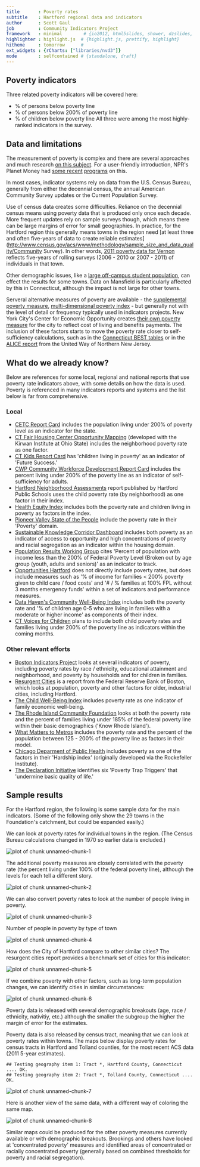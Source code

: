 ```yaml
---
title       : Poverty rates
subtitle    : Hartford regional data and indicators
author      : Scott Gaul
job         : Community Indicators Project
framework   : minimal        # {io2012, html5slides, shower, dzslides, ...}
highlighter : highlight.js  # {highlight.js, prettify, highlight}
hitheme     : tomorrow      # 
ext_widgets : {rCharts: ["libraries/nvd3"]} 
mode        : selfcontained # {standalone, draft}
---
```


## Poverty indicators

Three related poverty indicators will be covered here:
* % of persons below poverty line
* % of persons below 200% of poverty line
* % of children below poverty line
All three were among the most highly-ranked indicators in the survey. 

## Data and limitations

The measurement of poverty is complex and there are several approaches and much research [on this subject](http://www.census.gov/hhes/www/poverty/about/overview/measure.html). For a user-friendly introduction, NPR's Planet Money had [some recent](http://www.npr.org/blogs/money/2013/08/27/214822459/a-college-kid-a-single-mom-and-the-problem-with-the-poverty-line) [programs](http://www.npr.org/blogs/money/2013/09/16/223086399/the-poverty-rate-ignores-programs-that-fight-poverty) on this.

In most cases, indicator systems rely on data from the U.S. Census Bureau, generally from either the decennial census, the annual American Community Survey updates or the Current Population Survey. 

Use of census data creates some difficulties. Reliance on the decennial census means using poverty data that is produced only once each decade. More frequent updates rely on sample surveys though, which means there can be large margins of error for small geographies. In practice, for the Hartford region this generally means towns in the region need [at least three and often five-years of data to create reliable estimates](http://www.census.gov/acs/www/methodology/sample_size_and_data_quality/Community Survey). In other words, [2011 poverty data for Vernon](http://ctdata.org/communityprofile-Vernon) reflects five-years of rolling surveys (2006 - 2010 or 2007 - 2011) of individuals in that town. 

Other demographic issues, like a [large off-campus student population](http://blogs.census.gov/2013/07/29/when-off-campus-college-students-are-excluded-poverty-rates-fall-in-many-college-towns/), can effect the results for some towns. Data on Mansfield is particularly affected by this in Connecticut, although the impact is not large for other towns. 

Serveral alternative measures of poverty are available - the [supplemental poverty measure](http://www.census.gov/hhes/povmeas/methodology/supplemental/research.html), [multi-dimensional poverty index](http://www.ophi.org.uk/policy/multidimensional-poverty-index/) - but generally not with the level of detail or frequency typically used in indicators projects. New York City's Center for Economic Opportunity creates [their own poverty measure](http://www.nyc.gov/html/ceo/downloads/pdf/ceo_poverty_measure_2005_2011.pdf) for the city to reflect cost of living and benefits payments. The inclusion of these factors starts to move the poverty rate closer to self-sufficiency calculations, such as in the [Connecticut BEST tables](http://ctpcsw.com/basic-economic-security-tables/) or in the [ALICE report](http://www.unitedwaynnj.org/documents/UWNNJ_ALICE%20Report_FINAL2012.pdf) from the United Way of Northern New Jersey. 

## What do we already know?

Below are references for some local, regional and national reports that use poverty rate indicators above, with some details on how the data is used. Poverty is referenced in many indicators reports and systems and the list below is far from comprehensive.

### Local

* [CETC Report Card](http://www.ctdol.state.ct.us/OWC/CETC/2013ReportCard.pdf) includes the population living under 200% of poverty level as an indicator for the state. 
* [CT Fair Housing Center Opportunity Mapping](http://www.ctfairhousing.org/people-place-and-opportunity-report/) (developed with the Kirwan Institute at Ohio State) includes the neighborhood poverty rate as one factor. 
* [CT Kids Report Card](http://www.cga.ct.gov/kid/rba/results.asp) has 'children living in poverty' as an indicator of 'Future Success.'
* [CWP Community Workforce Development Report Card](http://www.capitalworkforce.org/ctworks/documents/Community_Workforce_Development_Report_Card_2011ff.pdf) includes the percent living under 200% of the poverty line as an indicator of self-sufficiency for adults. 
* [Hartford Neighborhood Assessments](http://courantblogs.com/cityline/wp-content/uploads/2013/04/Hartford-Neighborhood-Assessment.pdf) report published by Hartford Public Schools uses the child poverty rate (by neighborhood) as one factor in their index. 
* [Health Equity Index](http://www.cadh.org/health-equity/health-equity-index.html) includes both the poverty rate and children living in poverty as factors in the index. 
* [Pioneer Valley State of the People](http://pvpc.org/resources/datastats/state-of-people/stateofthepeople2013.pdf) include the poverty rate in their 'Poverty' domain. 
* [Sustainable Knowledge Corridor Dashboard](http://www.sustainableknowledgecorridor.org/site/content/how-are-we-doing) includes both poverty as an indicator of access to opportunity and high concentrations of poverty and racial segregation as an indicator within the housing domain. 
* [Population Results Working Group](http://www.ct.gov/opm/cwp/view.asp?a=2998&Q=490946) cites 'Percent of population with income less than the 200% of Federal Poverty Level (Broken out by age group (youth, adults and seniors)' as an indicator to track. 
* [Opportunities Hartford](http://www.cahs.org/programs-opportunitieshartford.asp) does not directly include poverty rates, but does include measures such as '% of income for families < 200% poverty given to child care / food costs' and '# / % families at 100% FPL without 3 months emergency funds' within a set of indicators and performance measures. 
* [Data Haven's Community Well-Being Index](http://www.ctdatahaven.org/communityindex) includes both the poverty rate and '% of children age 0-5 who are living in families with a moderate or higher income' as components of their index. 
* [CT Voices for Children](http://www.ctvoices.org/) plans to include both child poverty rates and families living under 200% of the poverty line as indicators within the coming months. 

### Other relevant efforts

* [Boston Indicators Project](http://www.bostonindicators.org/) looks at several indicators of poverty, including poverty rates by race / ethnicity, educational attainment and neighborhood, and poverty by households and for children in families. 
* [Resurgent Cities](http://www.bostonfed.org/about/ar/ar2009/lessons-from-resurgent-cities.pdf) is a report from the Federal Reserve Bank of Boston, which looks at population, poverty and other factors for older, industrial cities, including Hartford. 
* [The Child Well-Being Index](http://fcd-us.org/our-work/child-well-being-index-cwi) includes poverty rate as one indicator of family economic well-being. 
* [The Rhode Island Community Foundation](http://www.rifoundation.org/CommunityLeadership/CommunityDashboard/tabid/1157/Default.aspx) looks at both the poverty rate and the percent of families living under 185% of the federal poverty line within their basic demographics ('Know Rhode Island').
* [What Matters to Metros](http://www.futurefundneo.org/whatmatters) includes the poverty rate and the percent of the population between 125 - 200% of the poverty line as factors in their model.
* [Chicago Deparment of Public Health](https://data.cityofchicago.org/Health-Human-Services/hardship-index/792q-4jtu) includes poverty as one of the factors in their 'Hardship index' (originally developed via the Rockefeller Institute).
* [The Declaration Initiative](http://15th-www.declarationinitiative.org/poverty-in-america/6-deadly-poverty-trap-triggers) identifies six 'Poverty Trap Triggers' that 'undermine basic quality of life.'

## Sample results

For the Hartford region, the following is some sample data for the main indicators. (Some of the following only show the 29 towns in the Foundation's catchment, but could be expanded easily.)

We can look at poverty rates for individual towns in the region. (The Census Bureau calculations changed in 1970 so earlier data is excluded.)

![plot of chunk unnamed-chunk-1](assets/fig/unnamed-chunk-1.png) 


The additional poverty measures are closely correlated with the poverty rate (the percent living under 100% of the federal poverty line), although the levels for each tell a different story. 

![plot of chunk unnamed-chunk-2](assets/fig/unnamed-chunk-2.png) 


We can also convert poverty rates to look at the number of people living in poverty. 

![plot of chunk unnamed-chunk-3](assets/fig/unnamed-chunk-3.png) 


Number of people in poverty by type of town

![plot of chunk unnamed-chunk-4](assets/fig/unnamed-chunk-4.png) 


How does the City of Hartford compare to other similar cities? The resurgent cities report provides a benchmark set of cities for this indicator: 

![plot of chunk unnamed-chunk-5](assets/fig/unnamed-chunk-5.png) 


If we combine poverty with other factors, such as long-term population changes, we can identify cities in similar circumstances: 

![plot of chunk unnamed-chunk-6](assets/fig/unnamed-chunk-6.png) 


Poverty data is released with several demographic breakouts (age, race / ethnicity, nativitiy, etc.) although the smaller the subgroup the higher the margin of error for the estimates. 

Poverty data is also released by census tract, meaning that we can look at poverty rates within towns. The maps below display poverty rates for census tracts in Hartford and Tolland counties, for the most recent ACS data (2011 5-year estimates). 


```
## Testing geography item 1: Tract *, Hartford County, Connecticut .... OK.
## Testing geography item 2: Tract *, Tolland County, Connecticut .... OK.
```

![plot of chunk unnamed-chunk-7](assets/fig/unnamed-chunk-7.png) 


Here is another view of the same data, with a different way of coloring the same map. 

![plot of chunk unnamed-chunk-8](assets/fig/unnamed-chunk-8.png) 


Similar maps could be produced for the other poverty measures currently available or with demographic breakouts. Brookings and others have looked at 'concentrated poverty' measures and identified areas of concentrated or racially concentrated poverty (generally based on combined thresholds for poverty and racial segregation). 

